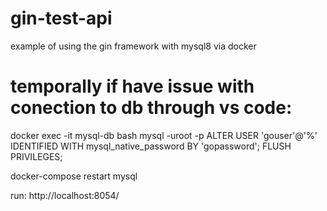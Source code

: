 # gin-test-api
example of using the gin framework with mysql8 via docker

# temporally if have issue with conection to db through vs code:
docker exec -it mysql-db bash
mysql -uroot -p
ALTER USER 'gouser'@'%' IDENTIFIED WITH mysql_native_password BY 'gopassword';
FLUSH PRIVILEGES;

docker-compose restart mysql


run: http://localhost:8054/